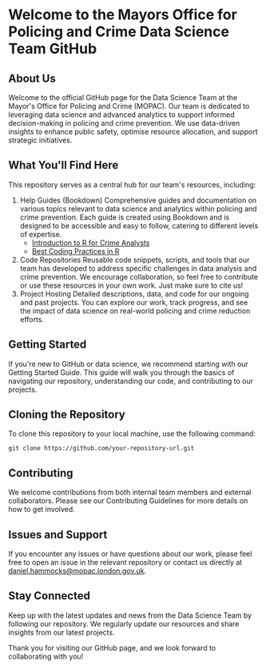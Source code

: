 # Welcome to the Mayors Office for Policing and Crime Data Science Team GitHub

## About Us

Welcome to the official GitHub page for the Data Science Team at the Mayor's Office for Policing and Crime (MOPAC). Our team is dedicated to leveraging data science and advanced analytics to support informed decision-making in policing and crime prevention. We use data-driven insights to enhance public safety, optimise resource allocation, and support strategic initiatives.

## What You'll Find Here

This repository serves as a central hub for our team's resources, including:

1. Help Guides (Bookdown)
Comprehensive guides and documentation on various topics relevant to data science and analytics within policing and crime prevention.
Each guide is created using Bookdown and is designed to be accessible and easy to follow, catering to different levels of expertise.
     - [Introduction to R for Crime Analysts](https://mopac-ds.github.io/LearningResource-Intro-to-R/)
     - [Best Coding Practices in R](https://mopac-ds.github.io/Learning-Resource-Best-Coding-Practices-in-R/)
3. Code Repositories
Reusable code snippets, scripts, and tools that our team has developed to address specific challenges in data analysis and crime prevention.
We encourage collaboration, so feel free to contribute or use these resources in your own work. Just make sure to cite us!
4. Project Hosting
Detailed descriptions, data, and code for our ongoing and past projects.
You can explore our work, track progress, and see the impact of data science on real-world policing and crime reduction efforts.

## Getting Started

If you're new to GitHub or data science, we recommend starting with our Getting Started Guide. This guide will walk you through the basics of navigating our repository, understanding our code, and contributing to our projects.

## Cloning the Repository
To clone this repository to your local machine, use the following command:

```{bash}
git clone https://github.com/your-repository-url.git
```
## Contributing
We welcome contributions from both internal team members and external collaborators. Please see our Contributing Guidelines for more details on how to get involved.

## Issues and Support
If you encounter any issues or have questions about our work, please feel free to open an issue in the relevant repository or contact us directly at daniel.hammocks@mopac.london.gov.uk.

## Stay Connected
Keep up with the latest updates and news from the Data Science Team by following our repository. We regularly update our resources and share insights from our latest projects.

Thank you for visiting our GitHub page, and we look forward to collaborating with you!
